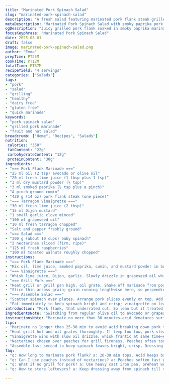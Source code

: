 ```yaml
---
title: "Marinated Pork Spinach Salad"
slug: "marinated-pork-spinach-salad"
description: "A fresh salad featuring marinated pork flank steak grilled to juicy medium-rare, paired with baby spinach, grilled nectarines, fresh raspberries, and toasted walnuts. The pork marinade blends smoky paprika with cumin and dry mustard powder. A tangy tarragon vinaigrette finishes the dish. Dairy, gluten, and egg free. Quick marinate plus grill, then assemble with fruits and nuts for contrasting textures. Emphasis on color, texture, and balancing acidity with fat."
metaDescription: "Marinated Pork Spinach Salad with smoky paprika pork flank, tangy tarragon vinaigrette, nectarines, raspberries, and toasted walnuts. Quick marinade, grilled juicy pork."
ogDescription: "Juicy grilled pork flank soaked in smoky paprika marinade, served over fresh spinach with nectarines, raspberries, walnuts, and tangy tarragon vinaigrette."
focusKeyphrase: "Marinated Pork Spinach Salad"
date: 2025-08-01
draft: false
image: marinated-pork-spinach-salad.png
author: "Emma"
prepTime: PT25M
cookTime: PT12M
totalTime: PT37M
recipeYield: "4 servings"
categories: ["Salads"]
tags:
- "pork"
- "salad"
- "grilling"
- "healthy"
- "dairy free"
- "gluten free"
- "quick marinade"
keywords:
- "pork spinach salad"
- "grilled pork marinade"
- "fruit and nut salad"
breadcrumb: ["Home", "Recipes", "Salads"]
nutrition: 
 calories: "350"
 fatContent: "22g"
 carbohydrateContent: "12g"
 proteinContent: "30g"
ingredients:
- "=== Pork Flank Marinade ==="
- "25 ml oil (2 tsp) avocado or olive oil"
- "20 ml fresh lime juice (1 tbsp plus 1 tsp)"
- "3 ml dry mustard powder (½ tsp)"
- "3 ml smoked paprika (½ tsp plus a pinch)"
- "A pinch ground cumin"
- "420 g (14 oz) pork flank steak (one piece)"
- "=== Tarragon Vinaigrette ==="
- "30 ml fresh lime juice (2 tbsp)"
- "15 ml Dijon mustard"
- "1 small garlic clove minced"
- "100 ml grapeseed oil"
- "10 ml fresh tarragon chopped"
- "Salt and pepper freshly ground"
- "=== Salad ==="
- "300 g (about 10 cups) baby spinach"
- "2 nectarines sliced (firm, ripe)"
- "125 ml fresh raspberries"
- "100 ml toasted walnuts roughly chopped"
instructions:
- "=== Pork Flank Marinade ==="
- "Mix oil, lime juice, smoked paprika, cumin, and mustard powder in bowl. Coat pork thoroughly. Cover, refrigerate 25 min — no longer or acid will start cooking meat."
- "=== Vinaigrette ==="
- "Whisk lime juice, Dijon, garlic. Slowly drizzle in grapeseed oil while whisking. Stir in tarragon. Salt and pepper to taste. Set aside."
- "=== Grill Pork ==="
- "Heat grill or grill pan high, oil grate. Shake off marinade from pork; discard excess marinade. Season pork with salt and pepper. Grill 6-7 min each side for medium-rare. Look for dark grill marks, slight resistance when pressed. Rest 7 min on board tented loosely, juices settle."
- "Slice thin across grain; grain running lengthwise here, so perpendicular slicing keeps tenderness."
- "=== Assemble Salad ==="
- "Scatter spinach over plates. Arrange pork slices evenly on top. Add nectarine slices and raspberries. Drizzle with tarragon vinaigrette. Sprinkle toasted walnuts last. Finish with fresh black pepper."
- "Eat immediately to keep spinach bright and crisp; vinaigrette on leaves wilts spinach slowly but adds necessary flavor."
introduction: "Pork flank, that underrated cut. So lean but if treated right, tender and bursting with punch. I learned by trial and error, acid too long kills the texture — a quick soak suffices. Smoke from paprika, a hint of cumin blur that line between sweet and savory. Grilled, not seared in pan, those marks hold flavor better and you avoid chewiness. Nectarines swap peaches — firmer, less mushy, withstand heat of grill. Raspberries for acidic sweet burst. Toasted walnuts instead of pacanes for crunchy raw bite and deep nutty aroma. Tarragon vinaigrette lifts whole thing, complex herbaceous with brightness from lime. I rarely use mayonnaise or creamy dressings here — too heavy. This salad is about balance, freshness, texture contrast — that snap of spinach, tart little berries, fat nut crunch, robust pork. Vinaigrette emulsifies with rough whisking — somewhere I cheat, but that’s the rhythm of home cook. Recipes aren’t scripture; I tweak. Grilling times will change with thickness, don’t rely on ice-cold meat or timers, feel resistance under finger, look for that blush inside. Rest—the underrated step. No carryover juices lost. Taking shortcuts here? You lose bite and mouthfeel. Eat it fresh or spinach wilts and fruits juice runs. So, timing is all. The dance of assembling a salad that stays alive on the plate."
ingredientsNote: "Switching from regular olive oil to avocado or grapeseed oil here cuts harsh bitterness and raises smoke point—important on hot grill or in dressing emulsification. Ditch dry mustard powder? Use ground turmeric or a pinch of curry powder for that warm undertone, but mustard gives bite and tang essential to pork marinade. Nectarines stand up better than peaches; peaches can be too soft and crumble when grilled, nectarines hold shape and caramelize better. If raspberries are pricey or out of season, sub with blackberries or thinly sliced strawberries — acidity balance must remain. Toasted walnuts add deeper roasted flavor and texture compared to pacanes, which give a lighter crunch but can be oily. Tarragon is a must in dressing, but if unavailable, fresh dill or basil can add fresh herb notes. Keep garlic finely minced—not crushed—to avoid bitter bursts. Salt just before serving; coats spinach without wilting it prematurely. Acid too strong? Cut lime juice with small splash of mild apple cider vinegar."
instructionsNote: "Marinate no more than 30 minutes—acid denatures surface protein which breaks down texture. I use a whisk to emulsify vinaigrette—slow oil drizzle while whisking vigorously creates better emulsion than just shaking. Grain direction matters; slicing across grain means shorter fibers, yields tenderness. After grilling, the meat resists slight push, juices bead at surface, and grill marks are crisp — signals done medium rare. Overcooked pork easily gets tough fast. Resting allows juices reabsorb evenly; tent loosely with foil so crust stays dry, not steamed. Assemble salad last minute; spinach wilts quickly with dressing. Toast nuts fresh or re-toast briefly in dry pan to revive aroma. Mistakes: don’t soak spinach in dressing hours in advance—nothing soggy here. Grill too hot? Pork chars outside raw inside. Grill too low? No sear, flat flavor. Test fire temperature with hand: 2-3 seconds feels too hot. If no grill, use heavy cast iron pan and cook undisturbed to get crust. Visual cues beat timers every time, trust your senses."
tips:
- "Marinate no longer than 25-30 min to avoid acid breaking down pork texture into mush. Watch clock or pork gets grainy, chewy. Marinade clings better if pork is dry-patted—not wet. Smoked paprika layered with cumin turns marinade smoky-sweet, skip paprika and lose depth. Mustard powder sharpens, but turmeric or curry powder can patch if missing. Shake off marinade well before grilling to stop flare-ups, uneven char."
- "Heat grill hot and oil grates thoroughly. If temp too low, pork steams, no grill marks, flat taste. Too hot? Outer burns raw inside. Use fingers to test resistance while cooking. Medium-rare shows slight bounce, firm edges but soft center. Rest meat 7 minutes loosely tented—juices reabsorb, no steamed crust. Don’t skip resting or fork juice runs out whole salad dries. Slice across grain see visible muscle fibers short, bite tenderness leaps."
- "Vinaigrette wins with slow oil drizzle, whisk frantic at same time—emulsifies thicker, clings to leaves better. Tarragon sharp but balanced by lime bright acid. Sub fresh dill or basil if no tarragon, changes flavor profile but keeps herbal pop. Garlic must be minced finely enough to disappear—too coarse turns bitter. Salt last minute; early salt wilts baby spinach into soggy mess. Add fresh cracked pepper for final punch."
- "Nectarines chosen over peaches for grill firmness. Peaches often too soft, collapse under heat making texture dull. Raspberries best fresh, bursting tart contrast. Out of season? Blackberries or strawberries sliced thin work fine but try to keep acidic sharpness. Toast walnuts ahead on dry pan not too long—revive aroma without burning nuts oily. Nut aroma signals coat leaf crunch—skip if allergy, use toasts seeds instead."
- "Assemble last second to keep spinach leaves bright, crisp. Dressing on leaves slowly wilts. Spinach soaking in vinaigrette too long becomes limp, loses structural snap. Timing from grill off to serving less than 10 min max. Black pepper last touch. Salad cold but pork still tender-warm; warm protein over cold greens gives balance. Juices resting in meat hit ripe fruit, nuts. Complex mouthfeel from textural play."
faq:
- "q: How long to marinate pork flank? a: 20-30 min tops. Acid keeps breaking down texture after, turns mushy. Flavors in marinade seep quick enough. Thicker meat needs careful timing. Dry meat before marinade, coats better. Longer soak just ruining chew."
- "q: Can I use peaches instead of nectarines? a: Peaches soften fast grilling, turn mushy. Nectarines hold shape better, crisp edges caramelize. If only peaches, grill fast on high heat, watch close. Or slice thin to speed cook through without collapse."
- "q: What if no grill for pork? a: Use heavy cast iron pan, preheat well. Oil grate substitute with oil pan surface. No flipping too early, let crust build undisturbed. Visual cues like bubbling fat edges and smell replace grill marks. Heat well, don’t crowd pan."
- "q: How to store leftovers? a: Keep dressing away from spinach till serving to avoid sogginess. Pork slices stored airtight in fridge 2-3 days max. Reheat lightly—dry pork kills texture fast. Nuts lose crunch if stored with moisture. Salad best fresh but separate components last hours fine."

---
```

